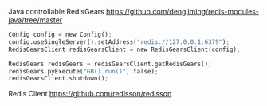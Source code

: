 Java controllable RedisGears
https://github.com/dengliming/redis-modules-java/tree/master

``` python
Config config = new Config();
config.useSingleServer().setAddress("redis://127.0.0.1:6379");
RedisGearsClient redisGearsClient = new RedisGearsClient(config);

RedisGears redisGears = redisGearsClient.getRedisGears();
redisGears.pyExecute("GB().run()", false);
redisGearsClient.shutdown();
```

Redis Client
https://github.com/redisson/redisson
